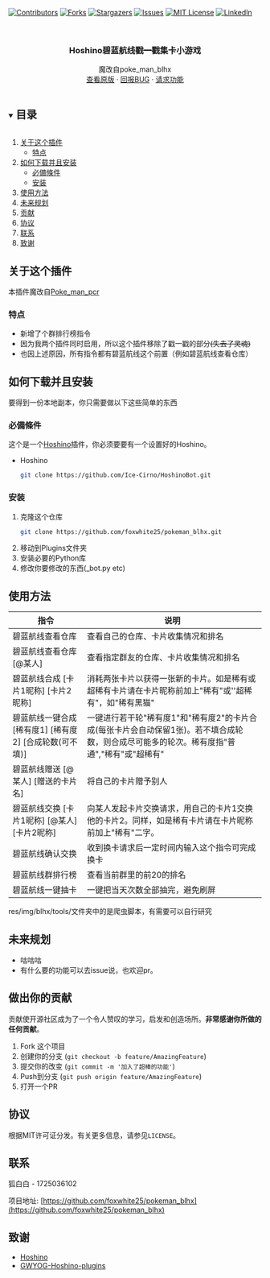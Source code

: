 [![Contributors][contributors-shield]][contributors-url]
[![Forks][forks-shield]][forks-url]
[![Stargazers][stars-shield]][stars-url]
[![Issues][issues-shield]][issues-url]
[![MIT License][license-shield]][license-url]
[![LinkedIn][linkedin-shield]][linkedin-url]



<!-- PROJECT LOGO -->
<br />
<p align="center">

  <h3 align="center">Hoshino碧蓝航线<del>戳一戳</del>集卡小游戏</h3>

  <p align="center">
    魔改自poke_man_blhx
    <br />
    <a href="https://github.com/GWYOG/GWYOG-Hoshino-plugins">查看原版</a>
    ·
    <a href="https://github.com/foxwhite25/pokeman_blhx/issues">回报BUG</a>
    ·
    <a href="https://github.com/foxwhite25/pokeman_blhx/issues">请求功能</a>
  </p>
</p>



<!-- 目录 -->
<details open="open">
  <summary><h2 style="display: inline-block">目录</h2></summary>
  <ol>
    <li>
      <a href="#关于这个插件">关于这个插件</a>
      <ul>
        <li><a href="#特点">特点</a></li>
      </ul>
    </li>
    <li>
      <a href="#如何下载并且安装">如何下载并且安装</a>
      <ul>
        <li><a href="#必備條件">必備條件</a></li>
        <li><a href="#安装">安装</a></li>
      </ul>
    </li>
    <li><a href="#使用方法">使用方法</a></li>
    <li><a href="#未来规划">未来规划</a></li>
    <li><a href="#贡献">贡献</a></li>
    <li><a href="#协议">协议</a></li>
    <li><a href="#联系">联系</a></li>
    <li><a href="#致谢">致谢</a></li>
  </ol>
</details>



<!-- 关于这个插件 -->
## 关于这个插件
本插件魔改自<a href="https://github.com/GWYOG/GWYOG-Hoshino-plugins">Poke_man_pcr</a>
### 特点

* []()新增了个群排行榜指令
* []()因为我两个插件同时启用，所以这个插件移除了戳一戳的部分<del>(失去了灵魂)</del>
* []()也因上述原因，所有指令都有碧蓝航线这个前置（例如碧蓝航线查看仓库）



<!-- 如何安装 -->
## 如何下载并且安装

要得到一份本地副本，你只需要做以下这些简单的东西

### 必備條件

这个是一个<a href="https://github.com/Ice-Cirno/HoshinoBot/">Hoshino</a>插件，你必须要要有一个设置好的Hoshino。
* Hoshino
  ```sh
  git clone https://github.com/Ice-Cirno/HoshinoBot.git
  ```
### 安装

1. 克隆这个仓库
   ```sh
   git clone https://github.com/foxwhite25/pokeman_blhx.git
   ```
2. 移动到Plugins文件夹
3. 安装必要的Python库
4. 修改你要修改的东西(_bot.py etc)


<!-- USAGE EXAMPLES -->
## 使用方法
|指令|说明|
|-----|-----|
|碧蓝航线查看仓库 |查看自己的仓库、卡片收集情况和排名|
|碧蓝航线查看仓库 [@某人]|查看指定群友的仓库、卡片收集情况和排名|
|碧蓝航线合成 [卡片1昵称] [卡片2昵称]|消耗两张卡片以获得一张新的卡片。如是稀有或超稀有卡片请在卡片昵称前加上"稀有"或''超稀有"，如"稀有黑猫"|
|碧蓝航线一键合成 [稀有度1] [稀有度2] [合成轮数(可不填)]|一键进行若干轮"稀有度1"和"稀有度2"的卡片合成(每张卡片会自动保留1张)。若不填合成轮数，则合成尽可能多的轮次。稀有度指"普通","稀有"或"超稀有"|
|碧蓝航线赠送 [@某人] [赠送的卡片名]|将自己的卡片赠予别人|
|碧蓝航线交换 [卡片1昵称] [@某人] [卡片2昵称] |向某人发起卡片交换请求，用自己的卡片1交换他的卡片2。同样，如是稀有卡片请在卡片昵称前加上"稀有"二字。|
|碧蓝航线确认交换 |收到换卡请求后一定时间内输入这个指令可完成换卡|
|碧蓝航线群排行榜 |查看当前群里的前20的排名|
|碧蓝航线一键抽卡 |一键把当天次数全部抽完，避免刷屏|
res/img/blhx/tools/文件夹中的是爬虫脚本，有需要可以自行研究

<!-- 未来规划 -->
## 未来规划
* 咕咕咕
* 有什么要的功能可以去issue说，也欢迎pr。

<!-- 做出你的贡献 -->
## 做出你的贡献

贡献使开源社区成为了一个令人赞叹的学习，启发和创造场所。**非常感谢你所做的任何贡献**。

1. Fork 这个项目
2. 创建你的分支 (`git checkout -b feature/AmazingFeature`)
3. 提交你的改变 (`git commit -m '加入了超棒的功能'`)
4. Push到分支 (`git push origin feature/AmazingFeature`)
5. 打开一个PR



<!-- LICENSE -->
## 协议

根据MIT许可证分发。有关更多信息，请参见`LICENSE`。



<!-- CONTACT -->
## 联系

狐白白 - 1725036102 

项目地址: [https://github.com/foxwhite25/pokeman_blhx](https://github.com/foxwhite25/pokeman_blhx)



<!-- ACKNOWLEDGEMENTS -->
## 致谢

* []()<a href="https://github.com/Ice-Cirno/HoshinoBot/">Hoshino</a>
* []()<a href="https://github.com/GWYOG/GWYOG-Hoshino-plugins">GWYOG-Hoshino-plugins</a>





<!-- MARKDOWN LINKS & IMAGES -->
<!-- https://www.markdownguide.org/basic-syntax/#reference-style-links -->
[contributors-shield]: https://img.shields.io/github/contributors/foxwhite25/pokeman_blhx.svg?style=for-the-badge
[contributors-url]: https://github.com/foxwhite25/pokeman_blhx/graphs/contributors
[forks-shield]: https://img.shields.io/github/forks/foxwhite25/pokeman_blhx.svg?style=for-the-badge
[forks-url]: https://github.com/foxwhite25/pokeman_blhx/network/members
[stars-shield]: https://img.shields.io/github/stars/foxwhite25/pokeman_blhx.svg?style=for-the-badge
[stars-url]: https://github.com/foxwhite25/pokeman_blhx/stargazers
[issues-shield]: https://img.shields.io/github/issues/foxwhite25/pokeman_blhx.svg?style=for-the-badge
[issues-url]: https://github.com/foxwhite25/pokeman_blhx/issues
[license-shield]: https://img.shields.io/github/license/foxwhite25/pokeman_blhx.svg?style=for-the-badge
[license-url]: https://github.com/foxwhite25/pokeman_blhx/blob/master/LICENSE
[linkedin-shield]: https://img.shields.io/badge/-LinkedIn-black.svg?style=for-the-badge&logo=linkedin&colorB=555
[linkedin-url]: https://linkedin.com/in/foxwhite25
